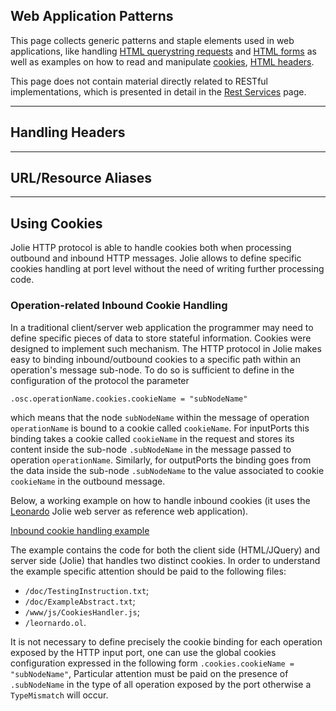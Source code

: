 ## Web Application Patterns

This page collects generic patterns and staple elements used in web applications, like handling [HTML querystring requests](#!documentation/web_applications/web_application_patterns.html#HTML_querystrings) and [HTML forms](#!documentation/web_applications/web_application_patterns.html#HTML_forms) as well as examples on how to read and manipulate [cookies](#!documentation/web_applications/web_application_patterns.html#using_cookies), [HTML headers](#!documentation/web_applications/web_application_patterns.html#HTML_headers). 

This page does not contain material directly related to RESTful implementations, which is presented in detail in the [Rest Services](#!documentation/rest_services/rest_services.html) page.


---

## Handling Headers

---

## URL/Resource Aliases

---

## Using Cookies

Jolie HTTP protocol is able to handle cookies both when processing outbound and inbound HTTP messages. Jolie allows to define specific cookies handling at port level without the need of writing further processing code. 

### Operation-related Inbound Cookie Handling

In a traditional client/server web application the programmer may need to define specific pieces of data to store stateful information. Cookies were designed to implement such mechanism. The HTTP protocol in Jolie makes easy to binding inbound/outbound cookies to a specific path within an operation's message sub-node. To do so is sufficient to define in the configuration of the protocol the parameter

`.osc.operationName.cookies.cookieName = "subNodeName"`

which means that the node `subNodeName` within the message of operation `operationName` is bound to a cookie called `cookieName`. For inputPorts this binding takes a cookie called `cookieName` in the request and stores its content inside the sub-node `.subNodeName` in the message passed to operation `operationName`. Similarly, for outputPorts the binding goes from the data inside the sub-node `.subNodeName` to the value associated to cookie `cookieName` in the outbound message. 

Below, a working example on how to handle inbound cookies (it uses the [Leonardo](#!documentation/web_applications/leonardo.html) Jolie web server as reference web application).

<div class="download"><a href="documentation/web_applications/code/cookie_server_code.zip">Inbound cookie handling example</a></div>

The example contains the code for both the client side (HTML/JQuery) and server side (Jolie) that handles two distinct cookies. In order to understand the example specific attention should be paid to the following files:

* `/doc/TestingInstruction.txt`;
* `/doc/ExampleAbstract.txt`;
* `/www/js/CookiesHandler.js`;
* `/leornardo.ol`.

It is not necessary to define precisely the cookie binding for each operation exposed by the HTTP input port, one can use the global cookies configuration expressed in the following form  `.cookies.cookieName = "subNodeName"`, Particular attention must be paid on the presence of `.subNodeName` in the type of all operation exposed by the port otherwise a `TypeMismatch` will occur.
